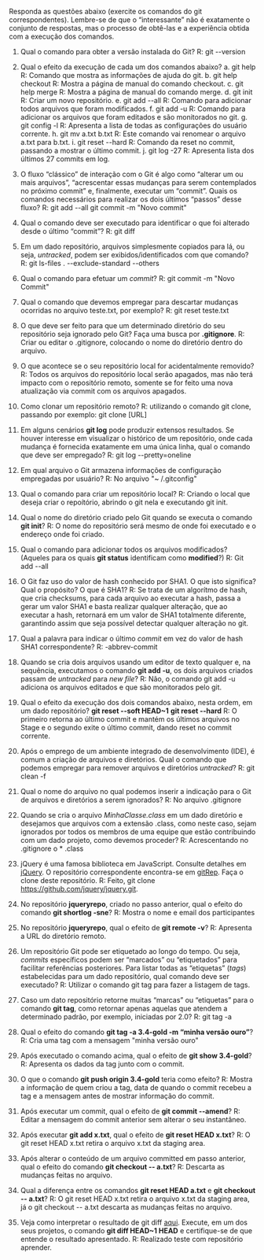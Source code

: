 Responda as questões abaixo (exercite os comandos do git correspondentes). Lembre-se de que o “interessante” não é exatamente o conjunto de respostas, mas o processo de obtê-las e a experiência obtida com a execução dos comandos.


1. Qual o comando para obter a versão instalada do Git?
R: git --version
2. Qual o efeito da execução de cada um dos comandos abaixo?
  a. git help
  R: Comando que mostra as informações de ajuda do git.
  b. git help checkout
  R: Mostra a página de manual do comando checkout.
  c. git help merge
  R: Mostra a página de manual do comando merge.
  d. git init
  R: Criar um novo repositório.
  e. git add --all
  R: Comando para adicionar todos arquivos que foram modificados.
  f. git add -u
  R: Comando para adicionar os arquivos que foram editados e são monitorados no git.
  g. git config -l
  R: Apresenta a lista de todas as configurações do usuário corrente.
  h. git mv a.txt b.txt
  R: Este comando vai renomear o arquivo a.txt para b.txt.
  i. git reset --hard
  R: Comando da reset no commit, passando a mostrar o último commit.
  j. git log -27
  R: Apresenta lista dos últimos 27 commits em log.

3. O fluxo “clássico” de interação com o Git é algo como “alterar um ou mais arquivos”, “acrescentar essas mudanças para serem contemplados no próximo commit” e, finalmente, executar um “commit”. Quais os comandos necessários para realizar os dois últimos “passos” desse fluxo?
R:
git add --all
git commit -m "Novo commit"


4. Qual o comando deve ser executado para identificar o que foi alterado desde o último “commit”?
R:
git diff

5. Em um dado repositório, arquivos simplesmente copiados para lá, ou seja, _untracked_, podem ser exibidos/identificados com que comando?
R:
git ls-files . --exclude-standard --others

6. Qual o comando para efetuar um _commit_?
R:
git commit -m "Novo Commit"

7. Qual o comando que devemos empregar para descartar mudanças ocorridas no arquivo teste.txt, por exemplo?
R:
git reset teste.txt

8. O que deve ser feito para que um determinado diretório do seu repositório seja ignorado pelo Git? Faça uma busca por **.gitignore**.
R:
Criar ou editar o .gitignore, colocando o nome do diretório dentro do arquivo.

9. O que acontece se o seu repositório local for acidentalmente removido?
R:
Todos os arquivos do repositório local serão apagados, mas não terá impacto com o repositório remoto, somente se for feito uma nova atualização via commit com os arquivos apagados.

10. Como clonar um repositório remoto?
R:
utilizando o comando git clone, passando por exemplo: git clone [URL]

11. Em alguns cenários **git log** pode produzir extensos resultados. Se houver interesse em visualizar o histórico de um repositório, onde cada mudança é fornecida exatamente em uma única linha, qual o comando que deve ser empregado?
R:
git log --pretty=oneline 

12. Em qual arquivo o Git armazena informações de configuração empregadas por usuário?
R: 
No arquivo "~ /.gitconfig"

13. Qual o comando para criar um repositório local?
R:
Criando o local que deseja criar o repoítório, abrindo o git nela e executando git init.

14. Qual o nome do diretório criado pelo Git quando se executa o comando **git init**?
R:
O nome do repositório será  mesmo de onde foi executado e o endereço onde foi criado.

15. Qual o comando para adicionar todos os arquivos modificados? (Aqueles para os quais **git status** identificam como **modified**?)
R:
Git add --all 

16. O Git faz uso do valor de hash conhecido por SHA1. O que isto significa? Qual o propósito? O que é SHA1?
R:
Se trata de um algorítmo de hash, que cria checksums, para cada arquivo ao executar a hash, passa a gerar um valor SHA1 e basta realizar qualquer alteração, que ao executar a hash, retornará em um valor de SHA1 totalmente diferente, garantindo assim que seja possível detectar qualquer alteração no git.

17. Qual a palavra para indicar o último _commit_ em vez do valor de hash SHA1 correspondente?
R:
-abbrev-commit 

18. Quando se cria dois arquivos usando um editor de texto qualquer e, na sequência, executamos o comando **git add -u**, os dois arquivos criados passam de _untracked_ para _new file_?
R:
Não, o comando git add -u adiciona os arquivos editados e que são monitorados pelo git. 

19. Qual o efeito da execução dos dois comandos abaixo, nesta ordem, em um dado repositório?
**git reset --soft HEAD~1**
**git reset --hard**
R:
O primeiro retorna ao último commit e mantém os últimos arquivos no Stage e o segundo exite o último commit, dando reset no commit corrente.

20. Após o emprego de um ambiente integrado de desenvolvimento (IDE), é comum a criação de arquivos e diretórios. Qual o comando que podemos empregar para remover arquivos e diretórios _untracked_?
R:
git clean -f 

21. Qual o nome do arquivo no qual podemos inserir a indicação para o Git de arquivos e diretórios a serem ignorados?
R:
No arquivo .gitignore  

22. Quando se cria o arquivo _MinhaClasse.class_ em um dado diretório e desejamos que arquivos com a extensão .class, como neste caso, sejam ignorados por todos os membros de uma equipe que estão contribuindo com um dado projeto, como devemos proceder?
R: 
Acrescentando no .gitignore o * .class

23. jQuery é uma famosa biblioteca em JavaScript. Consulte detalhes em [jQuery](http://jquery.com). O repositório correspondente encontra-se em [gitRep](https://github.com/jquery/jquery.git). Faça o clone deste repositório.
R:
Feito, git clone https://github.com/jquery/jquery.git.

24. No repositório **jqueryrepo**, criado no passo anterior, qual o efeito do comando
**git shortlog -sne**?
R:
Mostra o nome e email dos participantes

25. No repositório **jqueryrepo**, qual o efeito de **git remote -v**?
R:
Apresenta a URL do diretório remoto.

26. Um repositório Git pode ser etiquetado ao longo do tempo. Ou seja, _commits_ específicos podem ser “marcados” ou “etiquetados” para facilitar referências posteriores. Para listar todas as “etiquetas” (_tags_) estabelecidas para um dado repositório, qual comando deve ser executado?
R:
Utilizar o comando git tag para fazer a listagem de tags.

27. Caso um dato repositório retorne muitas “marcas” ou “etiquetas” para o comando **git tag**, como retornar apenas aquelas que atendem a determinado padrão, por exemplo, iniciadas por 2.0?
R:
git tag -a

28. Qual o efeito do comando **git tag -a 3.4-gold -m “minha versão ouro”**?
R:
Cria uma tag com a mensagem "minha versão ouro"

29. Após executado o comando acima, qual o efeito de **git show 3.4-gold**?
R:
Apresenta os dados da tag junto com o commit.

30. O que o comando **git push origin 3.4-gold** teria como efeito?
R:
Mostra a informação de quem criou a tag, data de quando o commit recebeu a tag e a mensagem antes de mostrar informação do commit.

31. Após executar um commit, qual o efeito de **git commit --amend**?
R:
Editar a mensagem do commit anterior sem alterar o seu instantâneo.

32. Após executar **git add x.txt**, qual o efeito de **git reset HEAD x.txt**?
R:
O git reset HEAD x.txt retira o arquivo x.txt da staging area.

33. Após alterar o conteúdo de um arquivo committed em passo anterior, qual o efeito do comando **git checkout -- a.txt**?
R:
Descarta as mudanças feitas no arquivo. 

34. Qual a diferença entre os comandos **git reset HEAD a.txt** e **git checkout -- a.txt**?
R:
O git reset HEAD x.txt retira o arquivo x.txt da staging area, já o git checkout -- a.txt descarta as mudanças feitas no arquivo.

35. Veja como interpretar o resultado de git diff [aqui](https://medium.com/therobinkim/how-to-read-a-git-diff-6c87a9dc47c5). Execute, em um dos seus projetos, o comando **git diff HEAD~1 HEAD** e certifique-se de que entende o resultado apresentado.
R:
Realizado teste com repositório aprender.

